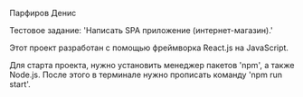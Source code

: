 Парфиров Денис

Тестовое задание: 'Написать SPA приложение (интернет-магазин).'

Этот проект разработан с помощью фреймворка React.js на JavaScript.

Для старта проекта, нужно установить менеджер пакетов 'npm', а также Node.js. После этого в терминале нужно прописать команду 'npm run start'.
